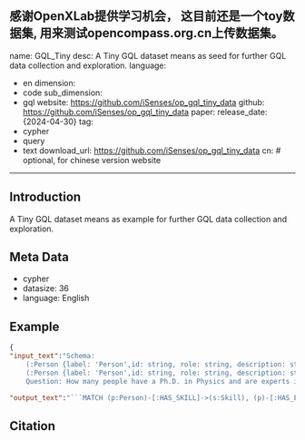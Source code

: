 感谢OpenXLab提供学习机会， 这目前还是一个toy数据集, 用来测试opencompass.org.cn上传数据集。
---
name: GQL_Tiny
desc: A Tiny GQL dataset means as seed for further GQL data collection and exploration.
language:
- en
dimension:
- code
sub_dimension:
- gql
website: https://github.com/iSenses/op_gql_tiny_data
github: https://github.com/iSenses/op_gql_tiny_data
paper: 
release_date: {2024-04-30}
tag:
- cypher
- query
- text
download_url: https://github.com/iSenses/op_gql_tiny_data
cn: # optional, for chinese version website

---
## Introduction
A Tiny GQL dataset means as example for further GQL data collection and exploration.
## Meta Data
- cypher
- datasize: 36
- language: English
## Example
```json
{
"input_text":"Schema:
	(:Person {label: 'Person',id: string, role: string, description: string})-[:HAS_SKILL {}]->(:Skill {label:'Skill', id: string,name: string,level: string})
	(:Person {label: 'Person',id: string, role: string, description: string})-[:HAS_EDUCATION {}]->(:Education {label:'Education', id: string, degree: string, university: string, graduationDate: string, score: string, url: string})
	Question: How many people have a Ph.D. in Physics and are experts in C++?",

"output_text":"```MATCH (p:Person)-[:HAS_SKILL]->(s:Skill), (p)-[:HAS_EDUCATION]->(e:Education) WHERE toLower(s.name) CONTAINS 'c++' AND toLower(s.level) CONTAINS 'expert' AND toLower(e.degree) CONTAINS 'ph.d.' AND toLower(e.university) CONTAINS 'physics' RETURN COUNT(p)```"}
```

## Citation
